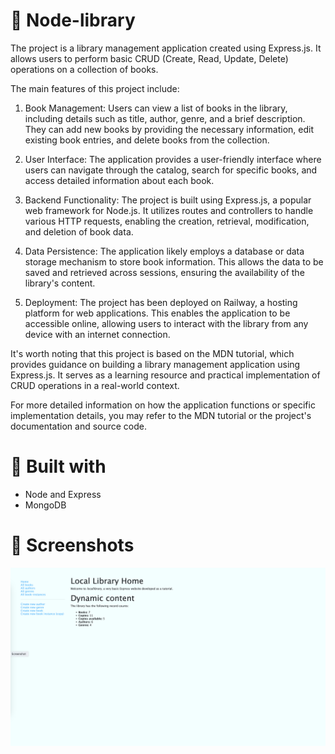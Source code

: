 # 📱 Node-library

The project is a library management application created using Express.js. It allows users to perform basic CRUD (Create, Read, Update, Delete) operations on a collection of books.

The main features of this project include:

1. Book Management: Users can view a list of books in the library, including details such as title, author, genre, and a brief description. They can add new books by providing the necessary information, edit existing book entries, and delete books from the collection.

2. User Interface: The application provides a user-friendly interface where users can navigate through the catalog, search for specific books, and access detailed information about each book.

3. Backend Functionality: The project is built using Express.js, a popular web framework for Node.js. It utilizes routes and controllers to handle various HTTP requests, enabling the creation, retrieval, modification, and deletion of book data.

4. Data Persistence: The application likely employs a database or data storage mechanism to store book information. This allows the data to be saved and retrieved across sessions, ensuring the availability of the library's content.

5. Deployment: The project has been deployed on Railway, a hosting platform for web applications. This enables the application to be accessible online, allowing users to interact with the library from any device with an internet connection.

It's worth noting that this project is based on the MDN tutorial, which provides guidance on building a library management application using Express.js. It serves as a learning resource and practical implementation of CRUD operations in a real-world context.

For more detailed information on how the application functions or specific implementation details, you may refer to the MDN tutorial or the project's documentation and source code.

# 🔧 Built with
- Node and Express
- MongoDB

# 📸 Screenshots

![App Screenshot](https://raw.githubusercontent.com/bogdanblare/node-library/main/Screenshot.png)
